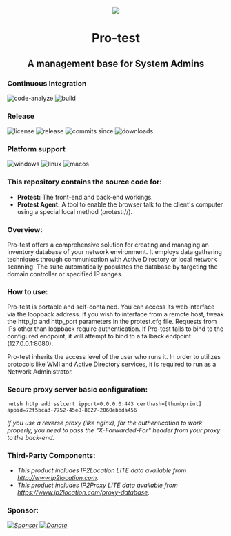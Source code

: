 <p align="center"><img src="https://raw.githubusercontent.com/openprotest/protest/master/Protest/pro-test.png" /></p>
<h1 align="center">Pro-test</h1>
<h2 align="center">A management base for System Admins</h2>

### Continuous Integration
![code-analyze](https://img.shields.io/github/actions/workflow/status/openprotest/protest/codeql.yml?label=CODE-ANALYZE)
![build](https://img.shields.io/github/actions/workflow/status/openprotest/protest/dotnet.yml?label=BUILD)

### Release
![license](https://img.shields.io/github/license/openprotest/protest)
![release](https://img.shields.io/github/release/openprotest/protest)
![commits since](https://img.shields.io/github/commits-since/openprotest/protest/latest)
![downloads](https://img.shields.io/github/downloads/openprotest/protest/total)

### Platform support
![windows](https://img.shields.io/badge/Windows-0078D6?logo=windows)
![linux](https://img.shields.io/badge/Linux-FCC624?logo=linux&logoColor=black)
![macos](https://shields.io/badge/MacOS-777?logo=Apple)

### This repository contains the source code for:
  * **Protest:** The front-end and back-end workings.
  * **Protest Agent:** A tool to enable the browser talk to the client's computer using a special local method (protest://).

### Overview:
Pro-test offers a comprehensive solution for creating and managing an inventory database of your network environment.
It employs data gathering techniques through communication with Active Directory or local network scanning.
The suite automatically populates the database by targeting the domain controller or specified IP ranges.

### How to use:
Pro-test is portable and self-contained. You can access its web interface via the loopback address.
If you wish to interface from a remote host, tweak the http_ip and http_port parameters in the protest.cfg file. Requests from IPs other than loopback require authentication.
If Pro-test fails to bind to the configured endpoint, it will attempt to bind to a fallback endpoint (127.0.0.1:8080).

Pro-test inherits the access level of the user who runs it.
In order to utilizes protocols like WMI and Active Directory services, it is required to run as a Network Administrator.

### Secure proxy server basic configuration:
```
netsh http add sslcert ipport=0.0.0.0:443 certhash=[thumbprint] appid=72f5bca3-7752-45e8-8027-2060ebbda456
```

*If you use a reverse proxy (like nginx), for the authentication to work properly, you need to pass the "X-Forwarded-For" header from your proxy to the back-end.*

### Third-Party Components:
* *This product includes IP2Location LITE data available from http://www.ip2location.com.*
* *This product includes IP2Proxy LITE data available from https://www.ip2location.com/proxy-database.*

### Sponsor:
*[![Sponsor](https://img.shields.io/badge/Sponsor%20on%20GitHub-374046?logo=github)](https://github.com/sponsors/veniware)*
*[![Donate](https://img.shields.io/badge/Donate-00457C?logo=paypal)](https://www.paypal.com/paypalme/veniware)*
